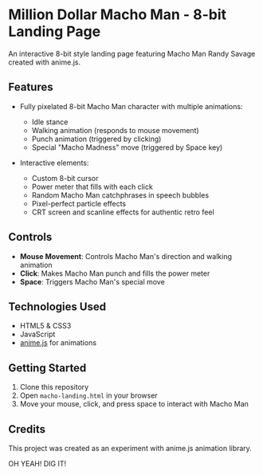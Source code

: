 # Million Dollar Macho Man - 8-bit Landing Page

An interactive 8-bit style landing page featuring Macho Man Randy Savage created with anime.js.

## Features

- Fully pixelated 8-bit Macho Man character with multiple animations:
  - Idle stance
  - Walking animation (responds to mouse movement)
  - Punch animation (triggered by clicking)
  - Special "Macho Madness" move (triggered by Space key)

- Interactive elements:
  - Custom 8-bit cursor
  - Power meter that fills with each click
  - Random Macho Man catchphrases in speech bubbles
  - Pixel-perfect particle effects
  - CRT screen and scanline effects for authentic retro feel

## Controls

- **Mouse Movement**: Controls Macho Man's direction and walking animation
- **Click**: Makes Macho Man punch and fills the power meter
- **Space**: Triggers Macho Man's special move

## Technologies Used

- HTML5 & CSS3
- JavaScript
- [anime.js](https://animejs.com/) for animations

## Getting Started

1. Clone this repository
2. Open `macho-landing.html` in your browser
3. Move your mouse, click, and press space to interact with Macho Man

## Credits

This project was created as an experiment with anime.js animation library.

OH YEAH! DIG IT! 
